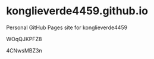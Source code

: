 # konglieverde4459.github.io
Personal GitHub Pages site for konglieverde4459






































































WOqQJKPFZ8

4CNwsMBZ3n
